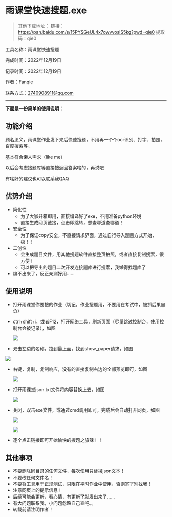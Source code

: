 # 雨课堂快速搜题.exe

>其他下载地址：
>链接：https://pan.baidu.com/s/15PYSGeUL4x7owvvoslS5kg?pwd=qie0 提取码：qie0

<!--more-->

工具名称：雨课堂快速搜题

完成时间：2022年12月19日

记录时间：2022年12月19日

作者：Fanqie

联系方式：2740908911@qq.com

---

**下面是一份简单的使用说明：**

## 功能介绍

顾名思义，雨课堂作业发下来后快速搜题，不用再一个个ocr识别、打字、拍照，百度搜索等，

基本符合懒人需求（like me）

以后会考虑接题库等直接搜返回答案啥的，再说吧

有啥好的建议也可以联系我QAQ

## 优势介绍

* 简化性
  * 为了大家开箱即用，直接编译好了exe，不用准备python环境
  * 直接生成网页链接，点击即跳转，想查哪道查哪道！
* 安全性
  * 为了保证copy安全，不直接请求界面，通过自行导入题目方式开始，稳！！
* 二创性
  * 会生成题目文件，用其他搜题软件直接整页拍照，或者直接复制搜索，很方便！
  * 可以把导出的题目二次开发连接题库进行搜索，我懒得找题库了
* 编不出来了，反正亲测好用……

## 使用说明

* 打开雨课堂你要搜的作业（切记，作业搜题用，不要用在考试中，被抓后果自负）

* ctrl+shift+i，或者F12，打开网络工具，刷新页面（尽量跳过控制台，使用控制台会被记录），如图

  ![](http://img.imfanqie.top/program/ykt/1.png)

*  双击左边的名称，拉到最上面，找到show_paper请求，如图

  ![](http://img.imfanqie.top/program/ykt/2.png)

* 右键，复制，复制响应，没有的直接复制右边的全部预览即可，如图

  ![](http://img.imfanqie.top/program/ykt/3.png)

* 打开雨课堂json.txt文件将内容替换上去，如图

  ![](http://img.imfanqie.top/program/ykt/4.png)

* 关闭，双击exe文件，或通过cmd调用即可，完成后会自动打开网页，如图

  ![](http://img.imfanqie.top/program/ykt/5.png)

  ![](http://img.imfanqie.top/program/ykt/6.png)

* 逐个点击链接即可开始愉快的搜题之旅辣！！

## 其他事项

* 不要删除同目录的任何文件，每次使用只替换json文本！
* 不要改任何文件名！
* 不要将工具用于正规测试，只限在平时作业中使用，否则寄了别找我！
* 注意网页上的提示信息！
* 后续可能会更新，看心情，有更新了就发出来了……
* 有大问题联系我，小问题忽略自己查吧。。
* 转载前请注明作者！
